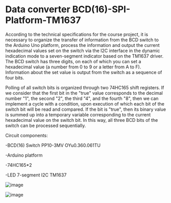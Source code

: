 Data converter BCD(16)-SPI-Platform-TM1637
=

According to the technical specifications for the course project, it is necessary to organize the transfer of information from the BCD switch to the Arduino Uno platform, process the information and output the current hexadecimal values ​​​​set on the switch via the I2C interface in the dynamic indication mode to a seven-segment indicator based on the TM1637 driver.
The BCD switch has three digits, on each of which you can set a hexadecimal value (a number from 0 to 9 or a letter from A to F). Information about the set value is output from the switch as a sequence of four bits.

Polling of all switch bits is organized through two 74HC165 shift registers. If we consider that the first bit in the "true" value corresponds to the decimal number "1", the second "2", the third "4", and the fourth "8", then we can implement a cycle with a condition, upon execution of which each bit of the switch bit will be read and compared. If the bit is "true", then its binary value is summed up into a temporary variable corresponding to the current hexadecimal value on the switch bit. In this way, all three BCD bits of the switch can be processed sequentially.

Circuit components:

-BCD(16) Switch PP10-3MV OYu0.360.061TU

-Arduino platform

-74HC165*2

-LED 7-segment I2C TM1637

![image](https://github.com/user-attachments/assets/dc7ae951-88be-4192-bdb7-7be3f0e6bb20)

![image](https://github.com/user-attachments/assets/468d5162-22ec-4bfc-977f-475af3fa3e08)
